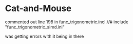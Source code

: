 # Cat-and-Mouse

commented out line 198 in func_trigonometric.incl
//#	include "func_trigonometric_simd.inl"

was getting errors with it being in there
